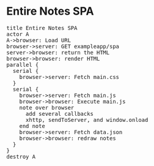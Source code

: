 Entire Notes SPA
==========================
<pre>
title Entire Notes SPA
actor A
A->browser: Load URL
browser->server: GET exampleapp/spa
server->browser: return the HTML
browser->browser: render HTML
parallel {
  serial {
    browser->server: Fetch main.css
  }
  serial {
    browser->server: Fetch main.js
    browser->browser: Execute main.js 
    note over browser
      add several callbacks
      xhttp, sendToServer, and window.onload
    end note
    browser->server: Fetch data.json
    browser->browser: redraw notes
  }
}
destroy A
</pre>